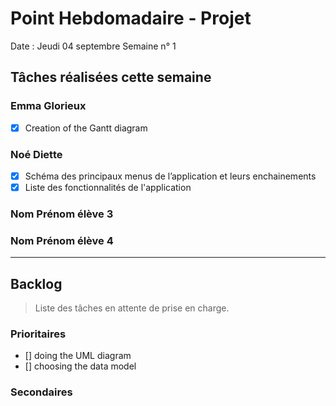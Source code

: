 # Point Hebdomadaire - Projet

Date : Jeudi 04 septembre
Semaine n° 1

## Tâches réalisées cette semaine



### Emma Glorieux
- [x] Creation of the Gantt diagram

### Noé Diette
- [x] Schéma des  principaux menus de l’application et leurs enchainements
- [x] Liste des fonctionnalités de l'application

### Nom Prénom élève 3

### Nom Prénom élève 4



---

## Backlog

> Liste des tâches en attente de prise en charge.

### Prioritaires

- [] doing the UML diagram
- [] choosing the data model 

### Secondaires
